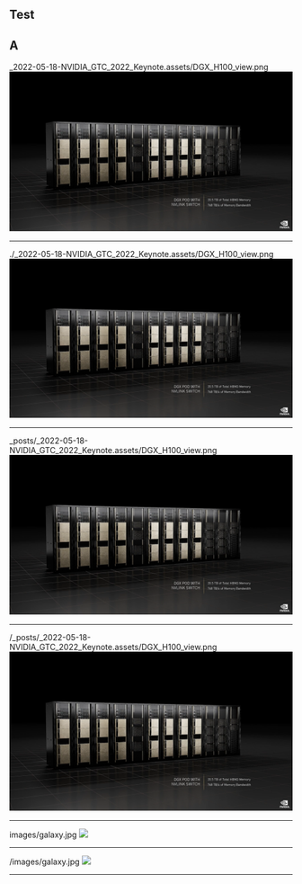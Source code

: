 ## Test

## A


_2022-05-18-NVIDIA_GTC_2022_Keynote.assets/DGX_H100_view.png
![](_2022-05-18-NVIDIA_GTC_2022_Keynote.assets/DGX_H100_view.png)

--- 

./_2022-05-18-NVIDIA_GTC_2022_Keynote.assets/DGX_H100_view.png
![](./_2022-05-18-NVIDIA_GTC_2022_Keynote.assets/DGX_H100_view.png)

--- 

_posts/_2022-05-18-NVIDIA_GTC_2022_Keynote.assets/DGX_H100_view.png
![](_posts/_2022-05-18-NVIDIA_GTC_2022_Keynote.assets/DGX_H100_view.png)

--- 

/_posts/_2022-05-18-NVIDIA_GTC_2022_Keynote.assets/DGX_H100_view.png
![](/_posts/_2022-05-18-NVIDIA_GTC_2022_Keynote.assets/DGX_H100_view.png)

--- 

images/galaxy.jpg
![](images/galaxy.jpg)

--- 

/images/galaxy.jpg
![](/images/galaxy.jpg)

--- 
